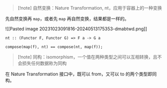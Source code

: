 > [!note] 自然变换：Nature Transformation, nt，应用于容器上的一种变换

先自然变换再 `map`，或者先 `map` 再自然变换，结果都是一样的。

![[Pasted image 20231023091816-20240513175353-dmabtwd.png]]

```
nt :: (Functor F, Functor G) => F a -> G a

compose(map(f), nt) == compose(nt, map(f));
```

>[!note] 同构：isomorphism，一个值在两种类型之间可以互相转换，且不会损失任何数据称为同构

在 Nature Transformation 接口中，既可以 from，又可以 to 的两个类型即同构。
